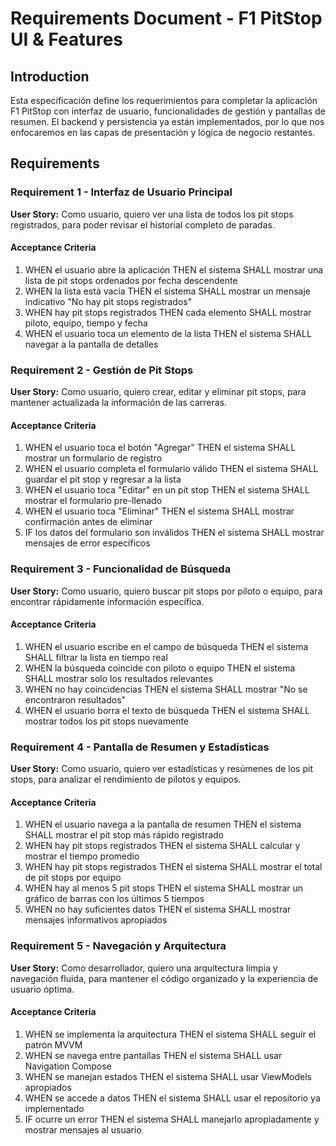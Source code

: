 # Requirements Document - F1 PitStop UI & Features

## Introduction

Esta especificación define los requerimientos para completar la aplicación F1 PitStop con interfaz de usuario, funcionalidades de gestión y pantallas de resumen. El backend y persistencia ya están implementados, por lo que nos enfocaremos en las capas de presentación y lógica de negocio restantes.

## Requirements

### Requirement 1 - Interfaz de Usuario Principal

**User Story:** Como usuario, quiero ver una lista de todos los pit stops registrados, para poder revisar el historial completo de paradas.

#### Acceptance Criteria

1. WHEN el usuario abre la aplicación THEN el sistema SHALL mostrar una lista de pit stops ordenados por fecha descendente
2. WHEN la lista está vacía THEN el sistema SHALL mostrar un mensaje indicativo "No hay pit stops registrados"
3. WHEN hay pit stops registrados THEN cada elemento SHALL mostrar piloto, equipo, tiempo y fecha
4. WHEN el usuario toca un elemento de la lista THEN el sistema SHALL navegar a la pantalla de detalles

### Requirement 2 - Gestión de Pit Stops

**User Story:** Como usuario, quiero crear, editar y eliminar pit stops, para mantener actualizada la información de las carreras.

#### Acceptance Criteria

1. WHEN el usuario toca el botón "Agregar" THEN el sistema SHALL mostrar un formulario de registro
2. WHEN el usuario completa el formulario válido THEN el sistema SHALL guardar el pit stop y regresar a la lista
3. WHEN el usuario toca "Editar" en un pit stop THEN el sistema SHALL mostrar el formulario pre-llenado
4. WHEN el usuario toca "Eliminar" THEN el sistema SHALL mostrar confirmación antes de eliminar
5. IF los datos del formulario son inválidos THEN el sistema SHALL mostrar mensajes de error específicos

### Requirement 3 - Funcionalidad de Búsqueda

**User Story:** Como usuario, quiero buscar pit stops por piloto o equipo, para encontrar rápidamente información específica.

#### Acceptance Criteria

1. WHEN el usuario escribe en el campo de búsqueda THEN el sistema SHALL filtrar la lista en tiempo real
2. WHEN la búsqueda coincide con piloto o equipo THEN el sistema SHALL mostrar solo los resultados relevantes
3. WHEN no hay coincidencias THEN el sistema SHALL mostrar "No se encontraron resultados"
4. WHEN el usuario borra el texto de búsqueda THEN el sistema SHALL mostrar todos los pit stops nuevamente

### Requirement 4 - Pantalla de Resumen y Estadísticas

**User Story:** Como usuario, quiero ver estadísticas y resúmenes de los pit stops, para analizar el rendimiento de pilotos y equipos.

#### Acceptance Criteria

1. WHEN el usuario navega a la pantalla de resumen THEN el sistema SHALL mostrar el pit stop más rápido registrado
2. WHEN hay pit stops registrados THEN el sistema SHALL calcular y mostrar el tiempo promedio
3. WHEN hay pit stops registrados THEN el sistema SHALL mostrar el total de pit stops por equipo
4. WHEN hay al menos 5 pit stops THEN el sistema SHALL mostrar un gráfico de barras con los últimos 5 tiempos
5. WHEN no hay suficientes datos THEN el sistema SHALL mostrar mensajes informativos apropiados

### Requirement 5 - Navegación y Arquitectura

**User Story:** Como desarrollador, quiero una arquitectura limpia y navegación fluida, para mantener el código organizado y la experiencia de usuario óptima.

#### Acceptance Criteria

1. WHEN se implementa la arquitectura THEN el sistema SHALL seguir el patrón MVVM
2. WHEN se navega entre pantallas THEN el sistema SHALL usar Navigation Compose
3. WHEN se manejan estados THEN el sistema SHALL usar ViewModels apropiados
4. WHEN se accede a datos THEN el sistema SHALL usar el repositorio ya implementado
5. IF ocurre un error THEN el sistema SHALL manejarlo apropiadamente y mostrar mensajes al usuario